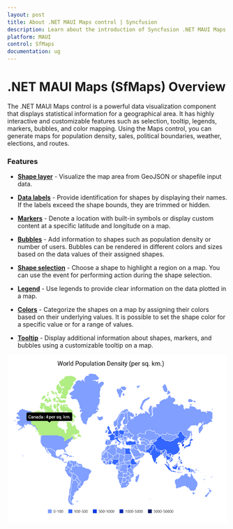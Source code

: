 ```yaml
---
layout: post
title: About .NET MAUI Maps control | Syncfusion 
description: Learn about the introduction of Syncfusion .NET MAUI Maps (SfMaps) control, its features, and more.
platform: MAUI
control: SfMaps
documentation: ug
---
```


# .NET MAUI Maps (SfMaps) Overview

The .NET MAUI Maps control is a powerful data visualization component that displays statistical information for a geographical area. It has highly interactive and customizable features such as selection, tooltip, legends, markers, bubbles, and color mapping. Using the Maps control, you can generate maps for population density, sales, political boundaries, weather, elections, and routes.

### Features

* **[Shape layer](https://help.syncfusion.com/maui/maps/getting-started#add-shape-layer-maps-elements)** - Visualize the map area from GeoJSON or shapefile input data.

* **[Data labels](https://help.syncfusion.com/maui/maps/data-labels)** - Provide identification for shapes by displaying their names. If the labels exceed the shape bounds, they are trimmed or hidden.

* **[Markers](https://help.syncfusion.com/maui/maps/markers)** - Denote a location with built-in symbols or display custom content at a specific latitude and longitude on a map.

* **[Bubbles](https://help.syncfusion.com/maui/maps/bubble)** - Add information to shapes such as population density or number of users. Bubbles can be rendered in different colors and sizes based on the data values of their assigned shapes.

* **[Shape selection](https://help.syncfusion.com/maui/maps/selection)** - Choose a shape to highlight a region on a map. You can use the event for performing action during the shape selection.

* **[Legend](https://help.syncfusion.com/maui/maps/legend)** -  Use legends to provide clear information on the data plotted in a map.

* **[Colors](https://help.syncfusion.com/maui/maps/shape)** - Categorize the shapes on a map by assigning their colors based on their underlying values. It is possible to set the shape color for a specific value or for a range of values.

* **[Tooltip](https://help.syncfusion.com/maui/maps/tooltip)** - Display additional information about shapes, markers, and bubbles using a customizable tooltip on a map.

![Maps layer overview](images/overview/maui_maps.png)